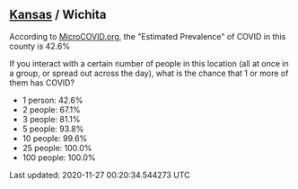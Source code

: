 
## [Kansas](/united-states/kansas) / Wichita

According to [MicroCOVID.org](http://microcovid.org),
the "Estimated Prevalence" of COVID in this county is 42.6%

If you interact with a certain number of people in this location
(all at once in a group, or spread out across the day), what is the chance that
1 or more of them has COVID?

- 1 person: 42.6%
- 2 people: 67.1%
- 3 people: 81.1%
- 5 people: 93.8%
- 10 people: 99.6%
- 25 people: 100.0%
- 100 people: 100.0%

Last updated: 2020-11-27 00:20:34.544273 UTC
